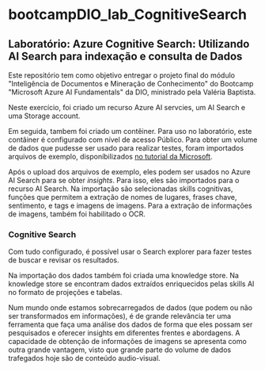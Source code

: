 # bootcampDIO_lab_CognitiveSearch

## Laboratório: Azure Cognitive Search: Utilizando AI Search para indexação e consulta de Dados

Este repositório tem como objetivo entregar o projeto final do módulo "Inteligência de Documentos e Mineração de Conhecimento" do Bootcamp "Microsoft Azure AI Fundamentals" da DIO, ministrado pela Valéria Baptista.

Neste exercício, foi criado um recurso Azure AI servcies, um AI Search e uma Storage account. 

Em seguida, tambem foi criado um contêiner. Para uso no laboratório, este contâiner é configurado com nível de acesso Público. Para obter um volume de dados que pudesse ser usado para realizar testes, foram importados arquivos de exemplo, disponíbilizados [no tutorial da Microsoft](https://aka.ms/mslearn-coffee-reviews).

Após o upload dos arquivos de exemplo, eles podem ser usados no Azure AI Search para se obter *insights*. Para isso, eles são importados para o recurso AI Search. Na importação são selecionadas skills cognitivas, funções que permitem a extração de nomes de lugares, frases chave, sentimento, e tags e imagens de imagens. Para a extração de informações de imagens, também foi habilitado o OCR.

### Cognitive Search

Com tudo configurado, é possível usar o Search explorer para fazer testes de buscar e revisar os resultados.

Na importação dos dados também foi criada uma knowledge store. Na knowledge store se encontram dados extraídos enriquecidos pelas skills AI no formato de projeções e tabelas.

Num mundo onde estamos sobrecarregados de dados (que podem ou não ser transformados em informações), é de grande relevância ter uma ferramenta que faça uma análise dos dados de forma que eles possam ser pesquisados e oferecer insights em diferentes frentes e abordagens. A capacidade de obtenção de informações de imagens se apresenta como outra grande vantagem, visto que grande parte do volume de dados trafegados hoje são de conteúdo audio-visual. 
